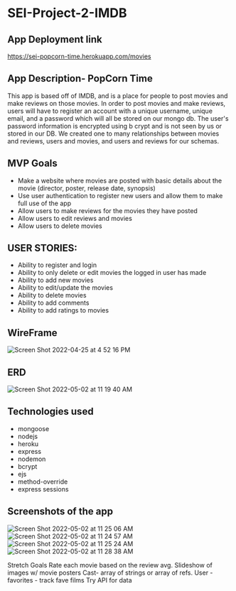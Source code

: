# SEI-Project-2-IMDB 
## App Deployment link
https://sei-popcorn-time.herokuapp.com/movies

## App Description- PopCorn Time
This app is based off of IMDB, and is a place for people to post movies and make reviews on those movies. In order to post movies and make reviews, users will have to register an account with a unique username, unique email, and a password which will all be stored on our mongo db. The user's password information is encrypted using b crypt and is not seen by us or stored in our DB. We created one to many relationships between movies and reviews, users and movies, and users and reviews for our schemas. 

## MVP Goals
- Make a website where movies are posted with basic details about the movie (director, poster, release date, synopsis)
- Use user authentication to register new users and allow them to make full use of the app
- Allow users to make reviews for the movies they have posted
- Allow users to edit reviews and movies
- Allow users to delete movies

## USER STORIES:
* Ability to register and login
* Ability to only delete or edit movies the logged in user has made
* Ability to add new movies
* Ability to edit/update the movies
* Ability to delete movies
* Ability to add comments
* Ability to add ratings to movies 

## WireFrame
![Screen Shot 2022-04-25 at 4 52 16 PM](https://user-images.githubusercontent.com/100155199/165326356-376d569e-669a-4dd1-a288-61ff4c909406.png)

## ERD
![Screen Shot 2022-05-02 at 11 19 40 AM](https://user-images.githubusercontent.com/101526418/166260028-c721211c-878b-4522-a2ba-6e4c24ba8255.png)



## Technologies used
- mongoose
- nodejs
- heroku
- express
- nodemon
- bcrypt
- ejs
- method-override
- express sessions

## Screenshots of the app

![Screen Shot 2022-05-02 at 11 25 06 AM](https://user-images.githubusercontent.com/101526418/166260993-4188f6f1-e4d3-464f-aeee-7eef12649c92.png)
![Screen Shot 2022-05-02 at 11 24 57 AM](https://user-images.githubusercontent.com/101526418/166261009-3ae34541-31e6-4a92-8fd2-b5378dc4eb5a.png)
![Screen Shot 2022-05-02 at 11 25 24 AM](https://user-images.githubusercontent.com/101526418/166261563-ff10fb45-1c4a-4336-ad9e-e407ba54f25d.png)
![Screen Shot 2022-05-02 at 11 28 38 AM](https://user-images.githubusercontent.com/101526418/166261577-d75f6c8e-780c-46c3-85b8-e8ae5ade7b4c.png)





Stretch Goals
Rate each movie based on the review avg.
Slideshow of images w/ movie posters
Cast- array of strings or array of refs.
User - favorites - track fave films
Try API for data




